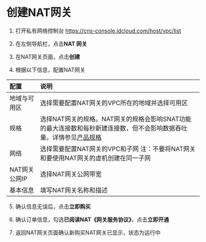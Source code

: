 # 创建NAT网关
1. 打开私有网络控制台 https://cns-console.jdcloud.com/host/vpc/list

2. 在左侧导航栏，点击**NAT 网关**

3. 在NAT网关页面，点击**创建**

4. 根据以下信息，配置NAT网关

| 配置 | 说明 |
| :- | :- |
| 地域与可用区 |	选择需要配置NAT网关的VPC所在的地域并选择可用区 |
| 规格 |	选择NAT网关的规格。NAT网关的规格会影响SNAT功能的最大连接数和每秒新建连接数，但不会影响数据吞吐量。详情参见[产品规格](../Introduction/Specifications.md) |
| 网络 |	选择需要配置NAT网关的VPC和子网 注：不要将NAT网关和要使用NAT网关的虚机创建在同一子网 |
| NAT网关公网IP |	选择NAT网关公网带宽 |
| 基本信息 |	填写NAT网关名称和描述 |

5. 确认信息无误后，点击**立即购买**

6. 确认订单信息，勾选**已阅读NAT《网关服务协议》**，点击**立即开通**

7. 返回NAT网关页面确认新购买NAT网关已显示，状态为运行中
